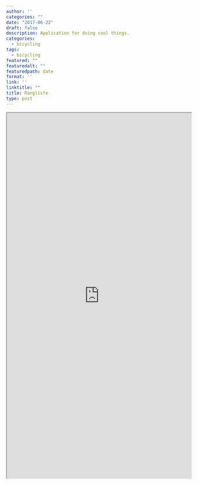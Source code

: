 ```yaml
---
author: ''
categories: ""
date: "2017-06-22"
draft: false
description: Application for doing cool things.
categories:
  - bicycling
tags:
  - bicycling
featured: ""
featuredalt: ""
featuredpath: date
format: ''
link: ''
linktitle: ""
title: Rangliste
type: post
---
```


<iframe width='100%' height='1000' src='https://marblo.shinyapps.io/RL_II/' allowfullscreen></iframe> 

